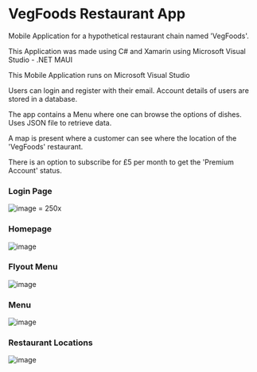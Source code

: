 # VegFoods Restaurant App
Mobile Application for a hypothetical restaurant chain named 'VegFoods'. 

This Application was made using C# and Xamarin using Microsoft Visual Studio - .NET MAUI 

This Mobile Application runs on Microsoft Visual Studio

Users can login and register with their email.
Account details of users are stored in a database.

The app contains a Menu where one can browse the options of dishes. Uses JSON file to retrieve data.

A map is present where a customer can see where the location of the 'VegFoods' restaurant.

There is an option to subscribe for £5 per month to get the 'Premium Account' status.



### Login Page
![image](https://github.com/venkataprabhav/MobileApp_VegFoods/assets/123014399/55423e3e-0ef5-4cbe-895c-c6085f43314f) = 250x


### Homepage
![image](https://github.com/venkataprabhav/MobileApp_VegFoods/assets/123014399/ad62443f-afe9-44bd-87eb-5b305c160857)


### Flyout Menu
![image](https://github.com/venkataprabhav/MobileApp_VegFoods/assets/123014399/19d8dc3b-dad9-4854-aaf9-1d2e225f3d94)


### Menu
![image](https://github.com/venkataprabhav/MobileApp_VegFoods/assets/123014399/04d9b5b6-9f94-47cc-aa1f-40a8ab9922d0)


### Restaurant Locations
![image](https://github.com/venkataprabhav/MobileApp_VegFoods/assets/123014399/0993a16a-d598-4d82-a476-7454de5b9a98)

